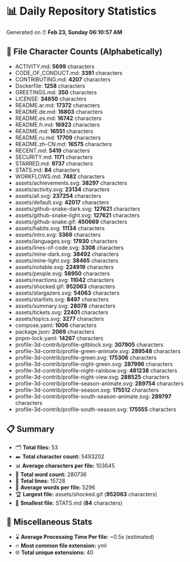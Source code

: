 # 📊 Daily Repository Statistics
Generated on ⏰ **Feb 23, Sunday 06:10:57 AM**

## 📂 File Character Counts (Alphabetically)
- ACTIVITY.md: **5699** characters
- CODE_OF_CONDUCT.md: **3391** characters
- CONTRIBUTING.md: **4207** characters
- Dockerfile: **1258** characters
- GREETINGS.md: **350** characters
- LICENSE: **34650** characters
- README.ar.md: **17372** characters
- README.de.md: **16803** characters
- README.es.md: **16742** characters
- README.fr.md: **16923** characters
- README.md: **16551** characters
- README.ru.md: **17709** characters
- README.zh-CN.md: **16575** characters
- RECENT.md: **5419** characters
- SECURITY.md: **1171** characters
- STARRED.md: **9737** characters
- STATS.md: **84** characters
- WORKFLOWS.md: **7482** characters
- assets/achievements.svg: **38297** characters
- assets/activity.svg: **23134** characters
- assets/all.svg: **237254** characters
- assets/default.svg: **42017** characters
- assets/github-snake-dark.svg: **127621** characters
- assets/github-snake-light.svg: **127621** characters
- assets/github-snake.gif: **450669** characters
- assets/habits.svg: **11134** characters
- assets/intro.svg: **3369** characters
- assets/languages.svg: **17930** characters
- assets/lines-of-code.svg: **3308** characters
- assets/mine-dark.svg: **38492** characters
- assets/mine-light.svg: **38465** characters
- assets/notable.svg: **224919** characters
- assets/people.svg: **58950** characters
- assets/reactions.svg: **11042** characters
- assets/shocked.gif: **952063** characters
- assets/stargazers.svg: **54063** characters
- assets/starlists.svg: **8497** characters
- assets/summary.svg: **28078** characters
- assets/tickets.svg: **22401** characters
- assets/topics.svg: **3277** characters
- compose.yaml: **1006** characters
- package.json: **2069** characters
- pnpm-lock.yaml: **14267** characters
- profile-3d-contrib/profile-gitblock.svg: **307905** characters
- profile-3d-contrib/profile-green-animate.svg: **289548** characters
- profile-3d-contrib/profile-green.svg: **175306** characters
- profile-3d-contrib/profile-night-green.svg: **287996** characters
- profile-3d-contrib/profile-night-rainbow.svg: **481238** characters
- profile-3d-contrib/profile-night-view.svg: **288525** characters
- profile-3d-contrib/profile-season-animate.svg: **289754** characters
- profile-3d-contrib/profile-season.svg: **175512** characters
- profile-3d-contrib/profile-south-season-animate.svg: **289797** characters
- profile-3d-contrib/profile-south-season.svg: **175555** characters

## 📋 Summary
- 🗂️ **Total files:** 53
- ✒️ **Total character count:** 5493202
- 📊 **Average characters per file:** 103645
- 📝 **Total word count:** 280736
- 🧾 **Total lines:** 15728
- 📐 **Average words per file:** 5296
- 🏆 **Largest file:** assets/shocked.gif (**952063** characters)
- 🥉 **Smallest file:** STATS.md (**84** characters)

## 🌟 Miscellaneous Stats
- ⌛ **Average Processing Time Per file:** ~0.5s (estimated)
- 🔥 **Most common file extension:** yml
- 🌐 **Total unique extensions:** 40
